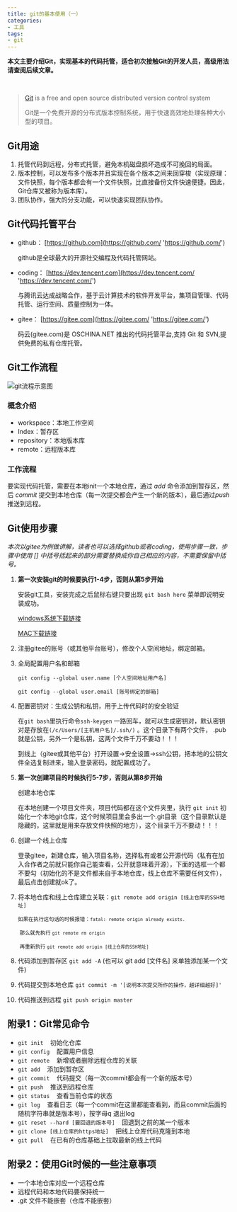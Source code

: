 ```yaml
---
title: git的基本使用（一）
categories:
- 工具
tags:
- git
---
```


**本文主要介绍Git，实现基本的代码托管，适合初次接触Git的开发人员，高级用法请查阅后续文章。**

<br>

> [Git](https://git-scm.com 'https://git-scm.com') is a free and open source distributed version control system 
>
> Git是一个免费开源的分布式版本控制系统，用于快速高效地处理各种大小型的项目。



## Git用途

1. 托管代码到远程，分布式托管，避免本机磁盘损坏造成不可挽回的局面。
2. 版本控制，可以发布多个版本并且实现在各个版本之间来回穿梭（实现原理：文件快照，每个版本都会有一个文件快照，比直接备份文件快速便捷。因此，Git仓库又被称为版本库）。
3. 团队协作，强大的分支功能，可以快速实现团队协作。

## Git代码托管平台

* github：  [https://github.com](https://github.com/ 'https://github.com/')

  github是全球最大的开源社交编程及代码托管网站。

* coding：  [https://dev.tencent.com](https://dev.tencent.com/ 'https://dev.tencent.com/')

  与腾讯云达成战略合作，基于云计算技术的软件开发平台，集项目管理、代码托管、运行空间、质量控制为一体。 

* gitee：   [https://gitee.com](https://gitee.com/ 'https://gitee.com/')

   码云(gitee.com)是 OSCHINA.NET 推出的代码托管平台,支持 Git 和 SVN,提供免费的私有仓库托管。

   

## Git工作流程

![](/img/article/git示意图.jpg 'git流程示意图')

### 概念介绍
* workspace：本地工作空间
* Index：暂存区
* repository：本地版本库
* remote：远程版本库

### 工作流程

要实现代码托管，需要在本地init一个本地仓库，通过 *add* 命令添加到暂存区，然后 *commit* 提交到本地仓库（每一次提交都会产生一个新的版本），最后通过*push* 推送到远程。



## Git使用步骤

​	*本次以gitee为例做讲解，读者也可以选择github或者coding，使用步骤一致，步骤中使用 [] 中括号括起来的部分需要替换成你自己相应的内容，不需要保留中括号。*





1. ​	**第一次安装git的时候要执行1-4步，否则从第5步开始**

   安装git工具，安装完成之后鼠标右键只要出现 `git bash here` 菜单即说明安装成功。

   [windows系统下载链接]( https://git-scm.com/download/win 'https://git-scm.com/download/win' )

   [MAC下载链接]( https://git-scm.com/download/mac 'https://git-scm.com/download/mac' )

2. 注册gitee的账号（或其他平台账号），修改个人空间地址，绑定邮箱。

3. 全局配置用户名和邮箱

   `git config --global user.name [个人空间地址用户名]` 

   `git config --global user.email [账号绑定的邮箱]`

4. 配置密钥对：生成公钥和私钥，用于上传代码时的安全验证

   在`git bash`里执行命令`ssh-keygen`  一路回车，就可以生成密钥对，默认密钥对是存放在`(/c/Users/[主机用户名]/.ssh/)` 。这个目录下有两个文件， .pub就是公钥，另外一个是私钥，这两个文件千万不要动！！！

   到线上（gitee或其他平台）打开设置->安全设置->ssh公钥，把本地的公钥文件全选复制进来，输入登录密码，就配置成功了。

   

5. **第一次创建项目的时候执行5-7步，否则从第8步开始**

   创建本地仓库

   在本地创建一个项目文件夹，项目代码都在这个文件夹里，执行 `git init`  初始化一个本地git仓库，这个时候项目里会多出一个.git目录（这个目录默认是隐藏的，这里就是用来存放文件快照的地方），这个目录千万不要动！！！

6. 创建一个线上仓库

   登录gitee，新建仓库，输入项目名称，选择私有或者公开源代码（私有在加入合作者之前就只能你自己能查看，公开就意味着开源），下面的选框一个都不要勾（初始化的不是文件都来自于本地仓库，线上仓库不需要任何文件），最后点击创建就ok了。

7. 将本地仓库和线上仓库建立关联：`git remote add origin [线上仓库的SSH地址]`

   ​	<small>如果在执行这句话的时候报错：`fatal: remote origin already exists.`</small>

   ​	<small>那么就先执行 `git remote rm origin`</small>

   ​	<small>再重新执行 `git remote add origin [线上仓库的SSH地址]`</small>

8. 代码添加到暂存区  `git add -A`  (也可以 git add [文件名] 来单独添加某一个文件)

9. 代码提交到本地仓库  `git commit -m '[说明本次提交所作的操作，越详细越好]' `

10. 代码推送到远程 `git push origin master`

## 附录1：Git常见命令
* `git init`&nbsp;&nbsp;&nbsp;&nbsp;初始化仓库
* `git config`&nbsp;&nbsp;&nbsp;&nbsp;配置用户信息
* `git remote`&nbsp;&nbsp;&nbsp;&nbsp;新增或者删除远程仓库的关联
* `git add`&nbsp;&nbsp;&nbsp;&nbsp;添加到暂存区
* `git commit`&nbsp;&nbsp;&nbsp;&nbsp;代码提交（每一次commit都会有一个新的版本号）
* `git push`&nbsp;&nbsp;&nbsp;&nbsp;推送到远程仓库
* `git status`&nbsp;&nbsp;&nbsp;&nbsp;查看当前仓库的状态
* `git log`&nbsp;&nbsp;&nbsp;&nbsp;查看日志（每一个commit在这里都能查看到，而且commit后面的随机字符串就是版本号），按字母q 退出log
* `git reset --hard [要回退的版本号]`&nbsp;&nbsp;&nbsp;&nbsp;回退到之前的某一个版本
* `git clone [线上仓库的https地址]`&nbsp;&nbsp;&nbsp;&nbsp;把线上仓库代码克隆到本地
* `git pull`&nbsp;&nbsp;&nbsp;&nbsp;在已有的仓库基础上拉取最新的线上代码

## 附录2：使用Git时候的一些注意事项
* 一个本地仓库对应一个远程仓库
* 远程代码和本地代码要保持统一
* .git 文件不能嵌套（仓库不能嵌套）



